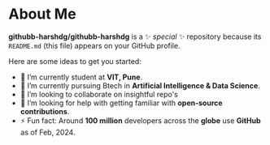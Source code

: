 #  About Me


**githubb-harshdg/githubb-harshdg** is a ✨ _special_ ✨ repository because its `README.md` (this file) appears on your GitHub profile.

Here are some ideas to get you started:

- 🔭 I’m currently student at **VIT, Pune**.
- 🌱 I’m currently pursuing Btech in **Artificial Intelligence & Data Science**.
- 👯 I’m looking to collaborate on insightful repo's
- 🤔 I’m looking for help with getting familiar with **open-source contributions**.
- ⚡ Fun fact: Around **100 million** developers across the **globe** use **GitHub** as of Feb, 2024.


